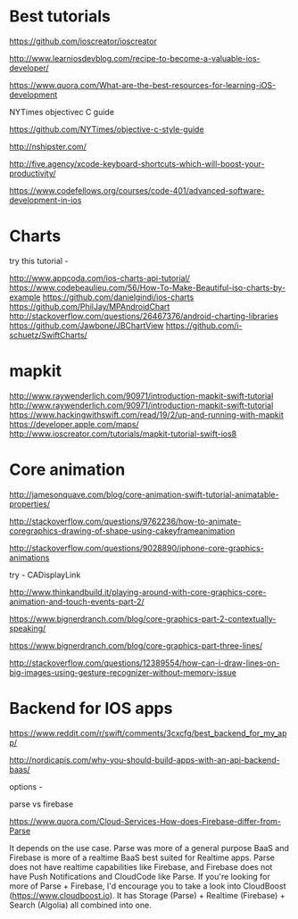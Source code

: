 # Best tutorials

https://github.com/ioscreator/ioscreator

http://www.learniosdevblog.com/recipe-to-become-a-valuable-ios-developer/

https://www.quora.com/What-are-the-best-resources-for-learning-iOS-development

NYTimes objectivec C guide

https://github.com/NYTimes/objective-c-style-guide

http://nshipster.com/

http://five.agency/xcode-keyboard-shortcuts-which-will-boost-your-productivity/

https://www.codefellows.org/courses/code-401/advanced-software-development-in-ios



# Charts

try this tutorial -

http://www.appcoda.com/ios-charts-api-tutorial/
https://www.codebeaulieu.com/56/How-To-Make-Beautiful-iso-charts-by-example
https://github.com/danielgindi/ios-charts
https://github.com/PhilJay/MPAndroidChart
http://stackoverflow.com/questions/26467376/android-charting-libraries
https://github.com/Jawbone/JBChartView
https://github.com/i-schuetz/SwiftCharts/


# mapkit

http://www.raywenderlich.com/90971/introduction-mapkit-swift-tutorial
http://www.raywenderlich.com/90971/introduction-mapkit-swift-tutorial
https://www.hackingwithswift.com/read/19/2/up-and-running-with-mapkit
https://developer.apple.com/maps/
http://www.ioscreator.com/tutorials/mapkit-tutorial-swift-ios8

# Core animation

http://jamesonquave.com/blog/core-animation-swift-tutorial-animatable-properties/

http://stackoverflow.com/questions/9762236/how-to-animate-coregraphics-drawing-of-shape-using-cakeyframeanimation

http://stackoverflow.com/questions/9028890/iphone-core-graphics-animations

try -  CADisplayLink

http://www.thinkandbuild.it/playing-around-with-core-graphics-core-animation-and-touch-events-part-2/

https://www.bignerdranch.com/blog/core-graphics-part-2-contextually-speaking/

https://www.bignerdranch.com/blog/core-graphics-part-three-lines/

http://stackoverflow.com/questions/12389554/how-can-i-draw-lines-on-big-images-using-gesture-recognizer-without-memory-issue



# Backend for IOS apps

https://www.reddit.com/r/swift/comments/3cxcfg/best_backend_for_my_app/

http://nordicapis.com/why-you-should-build-apps-with-an-api-backend-baas/

options -

parse vs firebase

https://www.quora.com/Cloud-Services-How-does-Firebase-differ-from-Parse


It depends on the use case. Parse was more of a general purpose BaaS and Firebase is  more of a realtime BaaS best suited for Realtime apps. Parse does not have realtime capabilities like Firebase, and Firebase does not have Push Notifications and CloudCode like Parse. If you're looking for more of Parse + Firebase, I'd encourage you to take a look into CloudBoost (https://www.cloudboost.io). It has Storage (Parse) + Realtime (Firebase) + Search (Algolia) all combined into one.



